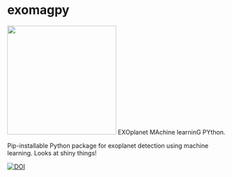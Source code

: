# exomagpy
<img src="https://github.com/quasoph/exomagpy/blob/main/Exomagpy_logo.png?raw=true" height="250" width="250" >
EXOplanet MAchine learninG PYthon.

Pip-installable Python package for exoplanet detection using machine learning. Looks at shiny things!

[![DOI](https://zenodo.org/badge/506659730.svg)](https://zenodo.org/badge/latestdoi/506659730)
